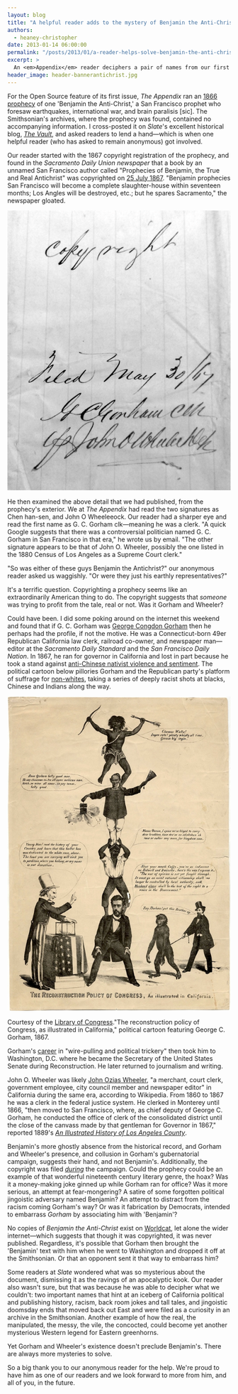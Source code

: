 ```yaml
---
layout: blog
title: "A helpful reader adds to the mystery of Benjamin the Anti-Christ"
authors:
  - heaney-christopher
date: 2013-01-14 06:00:00
permalink: "/posts/2013/01/a-reader-helps-solve-benjamin-the-anti-christs-mystery"
excerpt: >
  An <em>Appendix</em> reader deciphers a pair of names from our first issue's Open Source and helps unravel the prophecy of Benjamin the Anti-Christ.
header_image: header-bannerantichrist.jpg
---
```

For the Open Source feature of its first issue, _The Appendix_ ran an [1866 prophecy](http://theappendix.net/issues/2012/12/open-source-prophecy-of-benjamin-the-anti-christ) of one 'Benjamin the Anti-Christ,' a San Francisco prophet who foresaw earthquakes, international war, and brain paralisis [sic]. The Smithsonian's archives, where the prophecy was found, contained no accompanying information. I cross-posted it on _Slate_'s excellent historical blog, [_The Vault_](http://www.slate.com/blogs/the_vault/2012/12/21/benjamin_the_anti_christ_a_document_reveals_a_failed_prophecy_from_1866.html), and asked readers to lend a hand—which is when one helpful reader (who has asked to remain anonymous) got involved.

Our reader started with the 1867 copyright registration of the prophecy, and found in the 
_Sacramento Daily Union newspaper_ that a book by an unnamed San Francisco author called "Prophecies of Benjamin, the True and Real Antichrist"  was copyrighted on [25 July 1867](http://cdnc.ucr.edu/cdnc/cgi-bin/cdnc?a=d&d=SDU18670725.1.3&cl=&srpos=0&dliv=none&st=1&e=-------en-logical-20--1-----all---). "Benjamin prophecies San Francisco will become a complete slaughter-house within seventeen months; Los Angles will be destroyed, etc.; but he spares Sacramento," the newspaper gloated.

<div class="inline-image">
    <a rel="lightbox" href="/images/blog/2013/01/SigPuzzle-large.png"><img src="/images/blog/2013/01/SigPuzzle-medium.png" width="640" alt="" /></a>
    <p class="caption">
        <span class="credit"></span>
    </p>
</div>

He then examined the above detail that we had published, from the prophecy's exterior. We at _The Appendix_ had read the two signatures as Chen han-sen, and John O Wheeleeock. Our reader had a sharper eye and read the first name as G. C. Gorham clk—meaning he was a clerk. "A quick Google suggests that there was a controversial politician named G. C. Gorham in San Francisco in that era," he wrote us by email. "The other signature appears to be that of John O. Wheeler, possibly the one listed in the 1880 Census of Los Angeles as a Supreme Court clerk."
 
"So was either of these guys Benjamin the Antichrist?" our anonymous reader asked us waggishly. "Or were they just his earthly representatives?"

It's a terrific question. Copyrighting a prophecy seems like an extraordinarily American thing to do. The copyright suggests that _someone_ was trying to profit from the tale, real or not. Was it Gorham and Wheeler?

Could have been. I did some poking around on the internet this weekend and found that if G. C. Gorham was [George Congdon Gorham](http://www.senate.gov/artandhistory/history/common/generic/SOS_George_Gorham.htm) then he perhaps had the profile, if not the motive. He was a Connecticut-born 49er Republican California law clerk, railroad co-owner, and newspaper man— editor at the _Sacramento Daily Standard_ and the _San Francisco Daily Nation_. In 1867, he ran for governor in California and lost in part because he took a stand against [anti-Chinese nativist violence and sentiment](http://www.loc.gov/teachers/classroommaterials/connections/chinese-cal/history4.html). The political cartoon below pillories Gorham and the Republican party's platform of suffrage for [non-whites](http://www.loc.gov/pictures/collection/app/item/2008661701/), taking a series of deeply racist shots at blacks, Chinese and Indians along the way.

<div class="inline-image">
    <a rel="lightbox" href="/images/blog/2013/01/gorham2-large.jpg"><img src="/images/blog/2013/01/gorham2-medium.jpg" width="640" alt="Gorham cartoon" /></a>
    <p class="caption">
        <span class="credit">Courtesy of the <a href="http://www.loc.gov/pictures/collection/app/item/2008661701/">Library of Congress</a>.</span>"The reconstruction policy of Congress, as illustrated in California," political cartoon featuring George C. Gorham, 1867.
    </p>
</div>

Gorham's [career](http://archive.org/stream/pioneerdaysincal00carr/pioneerdaysincal00carr_djvu.txt) in "wire-pulling and political trickery" then took him to Washington, D.C. where he became the Secretary of the United States Senate during Reconstruction. He later returned to journalism and writing.

John O. Wheeler was likely [John Ozias Wheeler](http://en.wikipedia.org/wiki/John_Ozias_Wheeler), "a merchant, court clerk, government employee, city council member and newspaper editor" in California during the same era, according to Wikipedia. From 1860 to 1867 he was a clerk in the federal justice system. He clerked in Monterey until 1866, "then moved to San Francisco, where, as chief deputy of George C. Gorham, he conducted the office of clerk of the consolidated district until the close of the canvass made by that gentleman for Governor in 1867," reported 1889's [_An Illustrated History of Los Angeles County_](http://www.rootsweb.ancestry.com/~cagha/biographies/w/wheeler-john.txt).

Benjamin's more ghostly absence from the historical record, and Gorham and Wheeler's presence, and collusion in Gorham's gubernatorial campaign, suggests their hand, and not Benjamin's. Additionally, the copyright was filed [_during_](http://www.ourcampaigns.com/RaceDetail.html?RaceID=122009) the campaign. Could the prophecy could be an example of that wonderful nineteenth century literary genre, the hoax? Was it a money-making joke ginned up while Gorham ran for office? Was it more serious, an attempt at fear-mongering? A satire of some forgotten political jingoistic adversary named Benjamin? An attempt to distract from the racism coming Gorham's way? Or was it fabrication by Democrats, intended to embarrass _Gorham_ by associating him with 'Benjamin'?

No copies of _Benjamin the Anti-Christ_ exist on [Worldcat](http://www.worldcat.org/), let alone the wider internet—which suggests that though it was copyrighted, it was never published. Regardless, it's possible that Gorham then brought the 'Benjamin' text with him when he went to Washington and dropped it off at the Smithsonian. Or that an opponent sent it that way to embarrass him?

Some readers at _Slate_ wondered what was so mysterious about the document, dismissing it as the ravings of an apocalyptic kook. Our reader also wasn't sure, but that was because he was able to decipher what we couldn't: two important names that hint at an iceberg of California political and publishing history, racism, back room jokes and tall tales, and jingoistic doomsday ends that moved back out East and were filed as a curiosity in an archive in the Smithsonian. Another example of how the real, the manipulated, the messy, the vile, the concocted, could become yet another mysterious Western legend for Eastern greenhorns. 

Yet Gorham and Wheeler's existence doesn't preclude Benjamin's. There are always more mysteries to solve.

So a big thank you to our anonymous reader for the help. We're proud to have him as one of our readers and we look forward to more from him, and all of you, in the future.